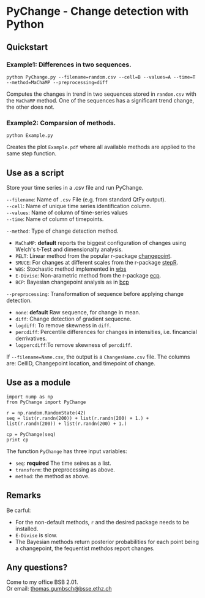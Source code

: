 # PyChange - Change detection with Python

## Quickstart

### Example1: Differences in two sequences.  

```
python PyChange.py --filename=random.csv --cell=B --values=A --time=T --method=MaChaMP --preprocessing=diff
```

Computes the changes in trend in two sequences stored in `random.csv` with the `MaChaMP` method. One of the sequences has a significant trend change, the other does not.   

### Example2: Comparsion of methods.   

```
python Example.py
```

Creates the plot `Example.pdf` where all available methods are applied to the same step function.   


## Use as a script   

Store your time series in a .csv file and run PyChange.  

`--filename`: Name of `.csv` File (e.g. from standard QtFy output).  
`--cell`: Name of unique time series identification column.     
`--values`: Name of column of time-series values    
`--time`: Name of column of timepoints.    

`--method`: Type of change detection method. 
- `MaChaMP`: **default** reports the biggest configuration of changes using Welch's t-Test and dimensionalty analysis.     
- `PELT`: Linear method from the popular r-package [changepoint](https://cran.r-project.org/web/packages/changepoint/index.html). 
- `SMUCE`: For changes at different scales from the r-package [stepR](https://cran.r-project.org/web/packages/stepR/index.html).    
- `WBS`: Stochastic method implemented in [wbs](https://cran.r-project.org/web/packages/wbs/index.html)   
- `E-Divise`: Non-arametric method from the r-package [ecp](https://cran.r-project.org/web/packages/ecp/index.html).   
- `BCP`: Bayesian changepoint analysis as in [bcp](https://cran.r-project.org/web/packages/bcp/index.html)

`--preprocessing`: Transformation of sequence before applying change detection. 
- `none`: **default**  Raw sequence, for change in mean.   
- `diff`: Change detection of gradient sequecne.   
- `logdiff`: To remove skewness in `diff`.  
- `percdiff`: Percentile differences for changes in intensities, i.e. fincancial derrivatives.    
- `logpercdiff`:To remove skewness of `percdiff`. 

If `--filename=Name.csv`, the output is a `ChangesName.csv` file. The columns are: CellID, Changepoint location, and timepoint of change.    

## Use as a module  

```
import nump as np
from PyChange import PyChange

r = np.random.RandomState(42)
seq = list(r.randn(200)) + list(r.randn(200) + 1.) + list(r.randn(200)) + list(r.randn(200) + 1.)

cp = PyChange(seq)
print cp
```

The function `PyChange` has three input variables:   
- `seq`: **required** The time seires as a list.  
- `transform`: the preprocessing as above.    
- `method`: the method as above.   


## Remarks  

Be carful:    
- For the non-default methods, `r` and the desired package needs to be installed.      
- `E-Divise` is slow.    
- The Bayesian methods return posterior probabilities for each point being a changepoint, the fequentist methdos report changes.  

## Any questions?  

Come to my office BSB 2.01.   
Or email: thomas.gumbsch@bsse.ethz.ch 
